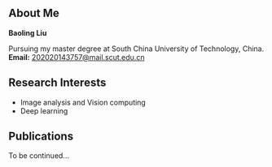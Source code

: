 ## About Me

**Baoling Liu**

Pursuing my master degree at South China University of Technology, China.
**Email:** 202020143757@mail.scut.edu.cn


## Research Interests
- Image analysis and Vision computing
- Deep learning

## Publications
To be continued...

